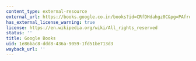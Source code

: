 ```yaml
---
content_type: external-resource
external_url: https://books.google.co.in/books?id=CRfDHdahgz0C&pg=PAfrontcover&redir_esc=y#v=onepage&q&f=false
has_external_license_warning: true
license: https://en.wikipedia.org/wiki/All_rights_reserved
status: ''
title: Google Books
uid: 1e86bac8-ddd8-436a-9059-1fd51be713d3
wayback_url: ''
---
```

